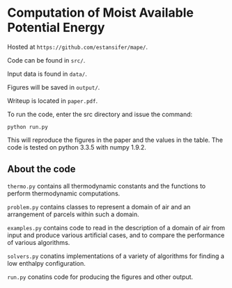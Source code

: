 # Computation of Moist Available Potential Energy

Hosted at `https://github.com/estansifer/mape/`.

Code can be found in `src/`.

Input data is found in `data/`.

Figures will be saved in `output/`.

Writeup is located in `paper.pdf`.

To run the code, enter the src directory and issue the command:

    python run.py

This will reproduce the figures in the paper and the values in the table. The code is tested on python 3.3.5 with numpy 1.9.2.

## About the code

`thermo.py` contains all thermodynamic constants and the functions to perform thermodynamic computations.

`problem.py` contains classes to represent a domain of air and an arrangement of parcels within such a domain.

`examples.py` contains code to read in the description of a domain of air from input and produce various artificial cases, and to compare the performance of various algorithms.

`solvers.py` conatins implementations of a variety of algorithms for finding a low enthalpy configuration.

`run.py` conatins code for producing the figures and other output.
